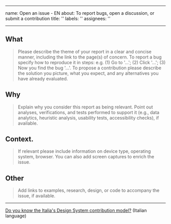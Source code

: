 ---
 name: Open an issue - EN
 about: To report bugs, open a discussion, or submit a contribution
 title: ''
 labels: ''
 assignees: ''

 ---

 <!-- Before opening an issue, check if a discussion already exists on the topic you are interested in, or on a similar topic. If it exists, go to the dedicated issue and participate by posting a comment. -->
 ## What
 > Please describe the theme of your report in a clear and concise manner, including the link to the page(s) of concern. 
 > To report a bug specify how to reproduce it in steps: e.g. (1) Go to '...'; (2) Click '...'; (3) Now you find the bug '...'.
 > To propose a contribution please describe the solution you picture, what you expect, and any alternatives you have already evaluated. 
 ## Why 
 > Explain why you consider this report as being relevant. 
 > Point out analyses, verifications, and tests performed to support it (e.g., data analytics, heuristic analysis, usability tests, accessibility checks), if available.
 ## Context.
 > If relevant please include information on device type, operating system, browser. 
 > You can also add screen captures to enrich the issue. 
 ## Other
 > Add links to examples, research, design, or code to accompany the issue, if available. 
 ----
 [Do you know the Italia's Design System contribution model?](https://designers.italia.it/design-system/come-contribuire/modello-di-contribuzione/) (Italian language)
